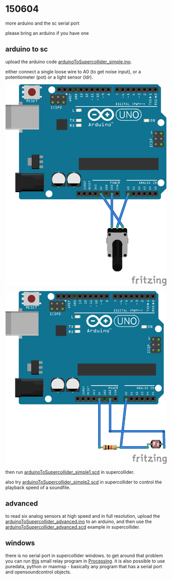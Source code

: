 150604
======

more arduino and the sc serial port

please bring an arduino if you have one

arduino to sc
--
upload the arduino code [arduinoToSupercollider_simple.ino](https://github.com/redFrik/udk13-Remote_control/tree/master/udk150604/arduinoToSupercollider_simple/arduinoToSupercollider_simple.ino).

either connect a single loose wire to A0 (to get noise input), or a potentiometer (pot) or a light sensor (ldr).

![pot](potentiometer_bb.png?raw=true "pot")

![ldr](light_sensor_bb.png?raw=true "ldr")

then run [arduinoToSupercollider_simple1.scd](https://github.com/redFrik/udk13-Remote_control/tree/master/udk150604/arduinoToSupercollider_simple1.scd) in supercollider.

also try [arduinoToSupercollider_simple2.scd](https://github.com/redFrik/udk13-Remote_control/tree/master/udk150604/arduinoToSupercollider_simple2.scd) in supercollider to control the playback speed of a soundfile.

advanced
--
to read six analog sensors at high speed and in full resolution, upload the [arduinoToSupercollider_advanced.ino](https://github.com/redFrik/udk13-Remote_control/tree/master/udk150604/arduinoToSupercollider_advanced/arduinoToSupercollider_advanced.ino) to an arduino, and then use the [arduinoToSupercollider_advanced.scd](https://github.com/redFrik/udk13-Remote_control/tree/master/udk150604/arduinoToSupercollider_advanced.scd) example in supercollider.

windows
--
there is no serial port in supercollider windows. to get around that problem you can run [this](https://github.com/redFrik/udk13-Remote_control/tree/master/udk150604/windows/arduinoToSupercollider_via_processing/arduinoToSupercollider_via_processing.pde) small relay program in [Processing](http://processing.org). it is also possible to use puredata, python or maxmsp - basically any program that has a serial port and opensoundcontrol objects.
